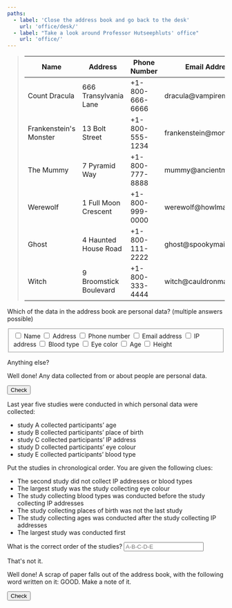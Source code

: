 ```yaml
---
paths:
  - label: 'Close the address book and go back to the desk'
    url: 'office/desk/'
  - label: "Take a look around Professor Hutseephluts' office"
    url: 'office/'
---
```


> | Name                   | Address                     | Phone Number    | Email Address             | IP Address  | Blood Type | Eye Colour | Age  | Height |
> |------------------------|-----------------------------|-----------------|---------------------------|-------------|------------|------------|------|--------|
> | Count Dracula          | 666 Transylvania Lane       | +1-800-666-6666 | dracula\@vampiremail.com  | 192.168.1.1 | AB-        | Red        | 400  | 180 cm |
> | Frankenstein's Monster | 13 Bolt Street              | +1-800-555-1234 | frankenstein\@monster.com | 192.168.1.2 | O+         | Green      | 200  | 210 cm |
> | The Mummy              | 7 Pyramid Way               | +1-800-777-8888 | mummy\@ancientmail.com    | 192.168.1.3 | A-         | Brown      | 3000 | 170 cm |
> | Werewolf               | 1 Full Moon Crescent        | +1-800-999-0000 | werewolf\@howlmail.com    | 192.168.1.4 | B+         | Yellow     | 150  | 190 cm |
> | Ghost                  | 4 Haunted House Road        | +1-800-111-2222 | ghost\@spookymail.com     | 192.168.1.5 | AB+        | Blue       | 100  | 160 cm |
> | Witch                  | 9 Broomstick Boulevard      | +1-800-333-4444 | witch\@cauldronmail.com   | 192.168.1.6 | A+         | Violet     | 250  | 165 cm |

<form novalidate>
  <p>Which of the data in the address book are personal data? (multiple answers possible)</p>
  <fieldset>
    <label class="form-check"><input type="checkbox" required> Name</label>
    <label class="form-check"><input type="checkbox" required> Address</label>
    <label class="form-check"><input type="checkbox" required> Phone number</label>
    <label class="form-check"><input type="checkbox" required> Email address</label>
    <label class="form-check"><input type="checkbox" required> IP address</label>
    <label class="form-check"><input type="checkbox" required> Blood type</label>
    <label class="form-check"><input type="checkbox" required> Eye color</label>
    <label class="form-check"><input type="checkbox" required> Age</label>
    <label class="form-check"><input type="checkbox" required> Height</label>
  </fieldset>
  <p class="form-if-incorrect">Anything else?</p>
  <p class="form-if-correct">Well done! Any data collected from or about people are personal data.</p>
  <button>Check</button>
</form>

<form class="form-if-previous-correct" novalidate>
  <p>Last year five studies were conducted in which personal data were collected:</p>
  <ul>
    <li>study A collected participants’ age</li>
    <li>study B collected participants’ place of birth</li>
    <li>study C collected participants’ IP address</li>
    <li>study D collected participants’ eye colour</li>
    <li>study E collected participants’ blood type</li>
  </ul>
  <p>Put the studies in chronological order. You are given the following clues:</p>
  <ul>
    <li>The second study did not collect IP addresses or blood types</li>
    <li>The largest study was the study collecting eye colour</li>
    <li>The study collecting blood types was conducted before the study collecting IP addresses</li>
    <li>The study collecting places of birth was not the last study</li>
    <li>The study collecting ages was conducted after the study collecting IP addresses</li>
    <li>The largest study was conducted first</li>
  </ul>
  <label>
    What is the correct order of the studies?
    <input required pattern="D-B-E-C-A" placeholder="A-B-C-D-E" maxlength="9">
  </label>
  <p class="form-if-incorrect">That's not it.</p>
  <p class="form-if-correct">Well done! A scrap of paper falls out of the address book, with the following word written on it: GOOD. Make a note of it.</p>
  <button>Check</button>
</form>
